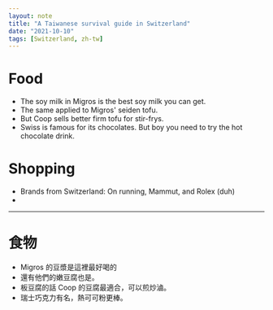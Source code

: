 ```yaml
---
layout: note
title: "A Taiwanese survival guide in Switzerland"
date: "2021-10-10"
tags: [Switzerland, zh-tw]
---
```


# Food
- The soy milk in Migros is the best soy milk you can get.
- The same applied to Migros' seiden tofu.
- But Coop sells better firm tofu for stir-frys.
- Swiss is famous for its chocolates. But boy you need to try the hot chocolate drink.

# Shopping
- Brands from Switzerland: On running, Mammut, and Rolex (duh)
- 

***

# 食物
- Migros 的豆漿是這裡最好喝的
- 還有他們的嫩豆腐也是。
- 板豆腐的話 Coop 的豆腐最適合，可以煎炒滷。
- 瑞士巧克力有名，熱可可粉更棒。